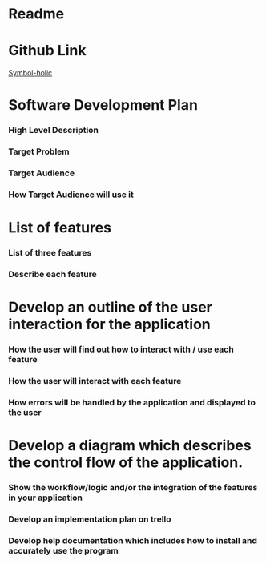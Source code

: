 # Readme     

# Github Link
[Symbol-holic](https://github.com/RoryMusinskas/symbol-holic.git)

# Software Development Plan 
### High Level Description
### Target Problem
### Target Audience 
### How Target Audience will use it 


# List of features
### List of three features  
### Describe each feature 


# Develop an outline of the user interaction for the application
### How the user will find out how to interact with / use each feature
### How the user will interact with each feature
### How errors will be handled by the application and displayed to the user


# Develop a diagram which describes the control flow of the application.
### Show the workflow/logic and/or the integration of the features in your application

### Develop an implementation plan on trello


### Develop help documentation which includes how to install and accurately use the program 